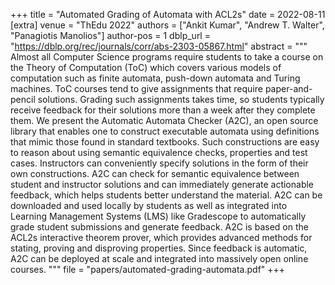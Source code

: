 +++
title = "Automated Grading of Automata with ACL2s"
date = 2022-08-11
[extra]
venue = "ThEdu 2022"
authors = ["Ankit Kumar", "Andrew T. Walter", "Panagiotis Manolios"]
author-pos = 1
dblp_url = "https://dblp.org/rec/journals/corr/abs-2303-05867.html"
abstract = """
Almost all Computer Science programs require students to take a course on the Theory of Computation (ToC) which covers various models of computation such as finite automata, push-down automata and Turing machines. ToC courses tend to give assignments that require paper-and-pencil solutions. Grading such assignments takes time, so students typically receive feedback for their solutions more than a week after they complete them. We present the Automatic Automata Checker (A2C), an open source library that enables one to construct executable automata using definitions that mimic those found in standard textbooks. Such constructions are easy to reason about using semantic equivalence checks, properties and test cases. Instructors can conveniently specify solutions in the form of their own constructions. A2C can check for semantic equivalence between student and instructor solutions and can immediately generate actionable feedback, which helps students better understand the material. A2C can be downloaded and used locally by students as well as integrated into Learning Management Systems (LMS) like Gradescope to automatically grade student submissions and generate feedback. A2C is based on the ACL2s interactive theorem prover, which provides advanced methods for stating, proving and disproving properties. Since feedback is automatic, A2C can be deployed at scale and integrated into massively open online courses.
"""
file = "papers/automated-grading-automata.pdf"
+++
